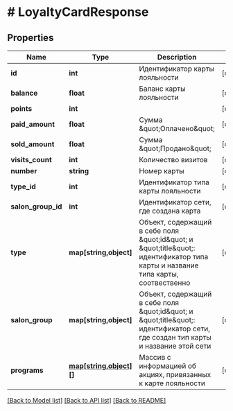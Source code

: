 # # LoyaltyCardResponse

## Properties

Name | Type | Description | Notes
------------ | ------------- | ------------- | -------------
**id** | **int** | Идентификатор карты лояльности | [optional]
**balance** | **float** | Баланс карты лояльности | [optional]
**points** | **int** |  | [optional]
**paid_amount** | **float** | Сумма \&quot;Оплачено\&quot; | [optional]
**sold_amount** | **float** | Сумма \&quot;Продано\&quot; | [optional]
**visits_count** | **int** | Количество визитов | [optional]
**number** | **string** | Номер карты | [optional]
**type_id** | **int** | Идентификатор типа карты лояльности | [optional]
**salon_group_id** | **int** | Идентификатор сети, где создана карта | [optional]
**type** | **map[string,object]** | Объект, содержащий в себе поля \&quot;id\&quot; и \&quot;title\&quot;: идентификатор типа карты и название типа карты, соотвественно | [optional]
**salon_group** | **map[string,object]** | Объект, содержащий в себе поля \&quot;id\&quot; и \&quot;title\&quot;: идентификатор сети, где создан тип карты и название этой сети | [optional]
**programs** | [**map[string,object][]**](map.md) | Массив с информацией об акциях, привязанных к карте лояльности | [optional]

[[Back to Model list]](../../README.md#models) [[Back to API list]](../../README.md#endpoints) [[Back to README]](../../README.md)
